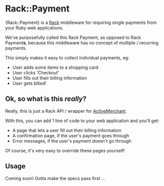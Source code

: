 Rack::Payment
=============

{Rack::Payment} is a [Rack][] middleware for requiring single payments 
from your Ruby web applications.

We've purposefully called this Rack Payment, as opposed to Rack Payment**s**, 
because this middleware has no concept of multiple / recurring payments.

This simply makes it easy to collect individual payments, eg:

 * User adds some items to a shopping card
 * User clicks 'Checkout'
 * User fills out their billing information
 * User gets billed!

Ok, so what is this *really*?
-----------------------------

Really, this is just a Rack API / wrapper for [ActiveMerchant][].

With this, you can add 1 line of code to your web application and you'll get:

 * A page that lets a user fill out their billing information
 * A confirmation page, if the user's payment goes through 
 * Error messages, if the user's payment doesn't go through

Of course, it's very easy to override these pages yourself!

Usage
-----

Coming soon!  Gotta make the specs pass first ...


[rack]:           http://rack.rubyforge.org
[activemerchant]: http://www.activemerchant.org
